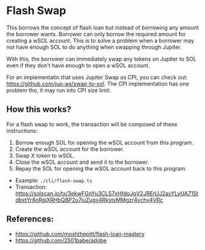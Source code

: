 # Flash Swap

This borrows the concept of flash loan but instead of borrowing any amount the borrower wants. Borrower can only
borrow the required amount for creating a wSOL account. This is to solve a problem when a borrower may not have
enough SOL to do anything when swapping through Jupiter.

With this, the borrower can immediately swap any tokens on Jupiter to SOL even if they don't have enough to open
a wSOL account.

For an implementatin that uses Jupiter Swap as CPI, you can check out: https://github.com/jup-ag/swap-to-sol. The
CPI implementation has one problem tho, it may run into CPI size limit.

## How this works?

For a flash swap to work, the transaction will be composed of these instructions:

1. Borrow enough SOL for opening the wSOL account from this program.
2. Create the wSOL account for the borrower.
3. Swap X token to wSOL.
4. Close the wSOL account and send it to the borrower.
5. Repay the SOL for opening the wSOL account back to this program.

* Example: `./cli/flash-swap.ts`
* Transaction: https://solscan.io/tx/3ekwFGnYu3CLS7xHfdoJqV2JRErUJ2ayYLyUA71StdbxtYr8oRgiXRHbQBP2u7iuZugx4RkstxMMgzr4ychv4VRc

## References:

* https://github.com/moshthepitt/flash-loan-mastery
* https://github.com/2501babe/adobe
